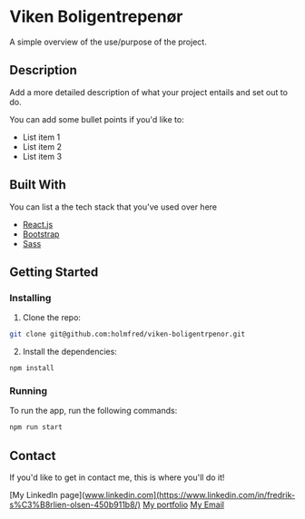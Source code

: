 # Viken Boligentrepenør

A simple overview of the use/purpose of the project.

## Description

Add a more detailed description of what your project entails and set out to do.

You can add some bullet points if you'd like to:

- List item 1
- List item 2
- List item 3

## Built With

You can list a the tech stack that you've used over here

- [React.js](https://reactjs.org/)
- [Bootstrap](https://getbootstrap.com)
- [Sass](https://sass-lang.com)

## Getting Started

### Installing

1. Clone the repo:

```bash
git clone git@github.com:holmfred/viken-boligentrpenor.git
```

2. Install the dependencies:

```
npm install
```

### Running

To run the app, run the following commands:

```bash
npm run start
```

## Contact

If you'd like to get in contact me, this is where you'll do it!

[My LinkedIn page](www.linkedin.com](https://www.linkedin.com/in/fredrik-s%C3%B8rlien-olsen-450b911b8/)
[My portfolio](https://www.fredriksolsen.com/)
[My Email](fredrik1304@live.no)
